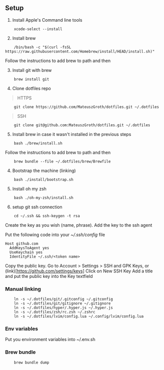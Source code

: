 ## Setup

1. Install Apple's Command line tools

```shell
    xcode-select --install
```

2. Install brew

```shell
    /bin/bash -c "$(curl -fsSL https://raw.githubusercontent.com/Homebrew/install/HEAD/install.sh)"
```

Follow the instructions to add brew to path and then

3. Install git with brew

```shell
    brew install git
```

4. Clone dotfiles repo

> HTTPS

```shell
    git clone https://github.com/MateuszGroth/dotfiles.git ~/.dotfiles
```

> SSH

```shell
    git clone git@github.com:MateuszGroth/dotfiles.git ~/.dotfiles
```

5. Install brew in case it wasn't installed in the previous steps

```shell
    bash ./brew/install.sh
```

Follow the instructions to add brew to path and then

```shell
    brew bundle --file ~/.dotfiles/brew/Brewfile
```

4. Bootstrap the machine (linking)

```shell
    bash ./install/bootstrap.sh
```

5. Install oh my zsh

```shell
    bash ./oh-my-zsh/install.sh
```

6. setup git ssh connection

```shell
    cd ~/.ssh && ssh-keygen -t rsa
```

Create the key as you wish (name, phrase).
Add the key to the ssh agent

Put the following code into your _~/.ssh/config_ file

```shell
Host github.com
  AddKeysToAgent yes
  UseKeychain yes
  IdentityFile ~/.ssh/<token name>
```

Copy the public key.
Go to Account > Settings > SSH and GPK Keys, or (link)[https://github.com/settings/keys]
Click on New SSH Key
Add a title and put the public key into the Key textfield

### Manual linking

```shell
    ln -s ~/.dotfiles/git/.gitconfig ~/.gitconfig
    ln -s ~/.dotfiles/git/gitignore ~/.gitignore
    ln -s ~/.dotfiles/hyper/.hyper.js ~/.hyper.js
    ln -s ~/.dotfiles/zsh/rc.zsh ~/.zshrc
    ln -s ~/.dotfiles/lvim/config.lua ~/.config/lvim/config.lua
```

### Env variables

Put you environment variables into ~/.env.sh

### Brew bundle

```
    brew bundle dump
```
